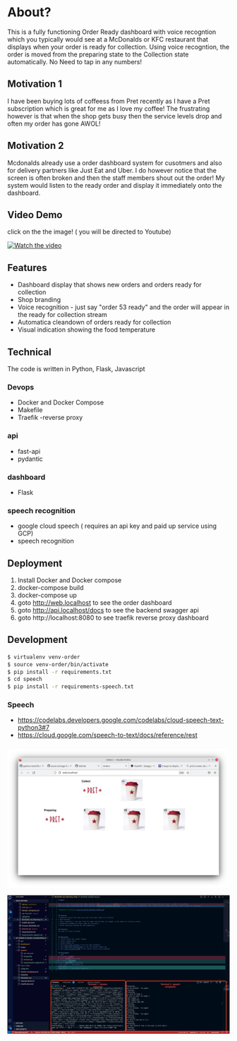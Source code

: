 # About?

This is a fully functioning Order Ready dashboard with voice recogntion which you typically would see at a McDonalds or KFC restaurant that displays when your order is ready for collection. Using voice recogntion, the order is moved from the preparing state to the Collection state automatically. No Need to tap in any numbers!

## Motivation 1
I have been buying lots of coffeess from Pret recently as I have a Pret subscription which is great for me as I love my coffee! The frustrating however is that when the shop gets busy then the service levels drop and often my order has gone AWOL!

## Motivation 2
Mcdonalds already use a order dashboard system for cusotmers and also for delivery partners like Just Eat and Uber. I do however notice that the screen is often broken and then the staff members shout out the order! My system would listen to the ready order and display it immediately onto the dashboard.

## Video Demo
click on the the image! ( you will be directed to Youtube)

[![Watch the video](https://img.youtube.com/vi/cIWcak9ph7A/0.jpg)](https://youtu.be/cIWcak9ph7A)

## Features
* Dashboard display that shows new orders and orders ready for collection
* Shop branding
* Voice recognition - just say "order 53 ready" and the order will appear in the ready for collection stream
* Automatica cleandown of orders ready for collection
* Visual indication showing the food temperature

## Technical
The code is written in Python, Flask, Javascript

### Devops
- Docker and Docker Compose 
- Makefile
- Traefik -reverse proxy
### api
- fast-api
- pydantic
### dashboard
- Flask
### speech recognition
- google cloud speech ( requires an api key and paid up service using GCP)
- speech recognition


## Deployment
1. Install Docker and  Docker compose
2. docker-compose build
3. docker-compose up
4. goto http://web.localhost to see the order dashboard
5. goto http://api.localhost/docs to see the backend swagger api  
6. goto http://localhost:8080 to see traefik reverse proxy dashboard

## Development
```bash
$ virtualenv venv-order
$ source venv-order/bin/activate
$ pip install -r requirements.txt
$ cd speech
$ pip install -r requirements-speech.txt
```

### Speech
- https://codelabs.developers.google.com/codelabs/cloud-speech-text-python3#7
- https://cloud.google.com/speech-to-text/docs/reference/rest

### 

![Dashboard Screenshot](notes/Screenshot_20211207_104546.png)

![Development View Screenshot](notes/Screenshot_20211209_095751.png)